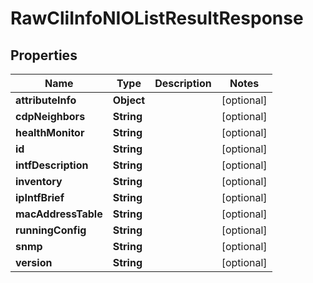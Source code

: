
# RawCliInfoNIOListResultResponse

## Properties
Name | Type | Description | Notes
------------ | ------------- | ------------- | -------------
**attributeInfo** | **Object** |  |  [optional]
**cdpNeighbors** | **String** |  |  [optional]
**healthMonitor** | **String** |  |  [optional]
**id** | **String** |  |  [optional]
**intfDescription** | **String** |  |  [optional]
**inventory** | **String** |  |  [optional]
**ipIntfBrief** | **String** |  |  [optional]
**macAddressTable** | **String** |  |  [optional]
**runningConfig** | **String** |  |  [optional]
**snmp** | **String** |  |  [optional]
**version** | **String** |  |  [optional]



